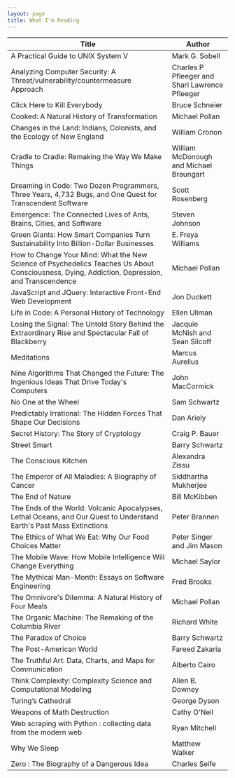 ```yaml
---
layout: page
title: What I'm Reading
---
```


| Title | Author |
| ----- | ------ |
| A Practical Guide to UNIX System V | Mark G. Sobell |
| Analyzing Computer Security: A Threat/vulnerability/countermeasure Approach | Charles P Pfleeger and Shari Lawrence Pfleeger |
| Click Here to Kill Everybody | Bruce Schneier |
| Cooked: A Natural History of Transformation | Michael Pollan |
| Changes in the Land: Indians, Colonists, and the Ecology of New England | William Cronon | 
| Cradle to Cradle: Remaking the Way We Make Things | William McDonough and Michael Braungart |
| Dreaming in Code: Two Dozen Programmers, Three Years, 4,732 Bugs, and One Quest for Transcendent Software | Scott Rosenberg |
| Emergence: The Connected Lives of Ants, Brains, Cities, and Software | Steven Johnson |
| Green Giants: How Smart Companies Turn Sustainability Into Billion-Dollar Businesses | E. Freya Williams |
| How to Change Your Mind: What the New Science of Psychedelics Teaches Us About Consciousness, Dying, Addiction, Depression, and Transcendence | Michael Pollan |
| JavaScript and JQuery: Interactive Front-End Web Development | Jon Duckett |
| Life in Code: A Personal History of Technology | Ellen Ullman |
| Losing the Signal: The Untold Story Behind the Extraordinary Rise and Spectacular Fall of Blackberry | Jacquie McNish and Sean Silcoff |
| Meditations | Marcus Aurelius |
| Nine Algorithms That Changed the Future: The Ingenious Ideas That Drive Today's Computers | John MacCormick |
| No One at the Wheel | Sam Schwartz |
| Predictably Irrational: The Hidden Forces That Shape Our Decisions | Dan Ariely | 
| Secret History: The Story of Cryptology | Craig P. Bauer |
| Street Smart | Barry Schwartz | 
| The Conscious Kitchen | Alexandra Zissu | 
| The Emperor of All Maladies: A Biography of Cancer | Siddhartha Mukherjee |
| The End of Nature | Bill McKibben |
| The Ends of the World: Volcanic Apocalypses, Lethal Oceans, and Our Quest to Understand Earth's Past Mass Extinctions | Peter Brannen | 
| The Ethics of What We Eat: Why Our Food Choices Matter | Peter Singer and Jim Mason |
| The Mobile Wave: How Mobile Intelligence Will Change Everything | Michael Saylor |
| The Mythical Man-Month: Essays on Software Engineering | Fred Brooks |
| The Omnivore's Dilemma: A Natural History of Four Meals | Michael Pollan |
| The Organic Machine: The Remaking of the Columbia River | Richard White |
| The Paradox of Choice | Barry Schwartz |
| The Post-American World | Fareed Zakaria |
| The Truthful Art: Data, Charts, and Maps for Communication | Alberto Cairo |
| Think Complexity: Complexity Science and Computational Modeling | Allen B. Downey |
| Turing’s Cathedral | George Dyson |
| Weapons of Math Destruction | Cathy O'Neil |
| Web scraping with Python : collecting data from the modern web | Ryan Mitchell |
| Why We Sleep | Matthew Walker |
| Zero : The Biography of a Dangerous Idea | Charles Seife |